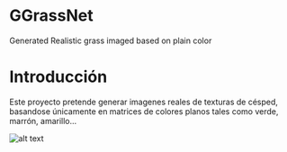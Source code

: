 # GGrassNet
Generated Realistic grass imaged based on plain color 


# Introducción
Este proyecto pretende generar imagenes reales de texturas de césped, basandose únicamente en matrices de colores planos tales como verde, marrón, amarillo...

![alt text](https://raw.githubusercontent.com/Seikon/GGrasNet/master/docu/1.JPG)

